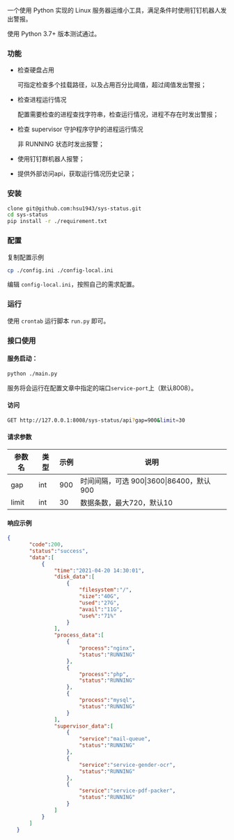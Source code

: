 一个使用 Python 实现的 Linux 服务器运维小工具，满足条件时使用钉钉机器人发出警报。

使用 Python 3.7+ 版本测试通过。

### 功能

- 检查硬盘占用
    
  可指定检查多个挂载路径，以及占用百分比阈值，超过阈值发出警报；
  
- 检查进程运行情况

  配置需要检查的进程查找字符串，检查运行情况，进程不存在时发出警报；

- 检查 supervisor 守护程序守护的进程运行情况

  非 RUNNING 状态时发出报警；
 
 - 使用钉钉群机器人报警；
  
 - 提供外部访问api，获取运行情况历史记录；

### 安装

```bash
clone git@github.com:hsu1943/sys-status.git
cd sys-status
pip install -r ./requirement.txt
```

### 配置

复制配置示例

```bash
cp ./config.ini ./config-local.ini
```

编辑 `config-local.ini`，按照自己的需求配置。

### 运行

使用 `crontab` 运行脚本 `run.py` 即可。

### 接口使用

#### 服务启动：

```bash
python ./main.py
```

服务将会运行在配置文章中指定的端口`service-port`上（默认8008）。

#### 访问
```bash
GET http://127.0.0.1:8008/sys-status/api?gap=900&limit=30
```

#### 请求参数

| 参数名 | 类型 | 示例 | 说明                                     |
| ------ | ---- | ---- | ---------------------------------------- |
| gap    | int  | 900  | 时间间隔，可选 900\|3600\|86400，默认900 |
| limit  | int  | 30   | 数据条数，最大720，默认10                |

#### 响应示例

```json
{
       "code":200,
       "status":"success",
       "data":[
           {
               "time":"2021-04-20 14:30:01",
               "disk_data":[
                   {
                       "filesystem":"/",
                       "size":"40G",
                       "used":"27G",
                       "avail":"11G",
                       "use%":"71%"
                   }
               ],
               "process_data":[
                   {
                       "process":"nginx",
                       "status":"RUNNING"
                   },
                   {
                       "process":"php",
                       "status":"RUNNING"
                   },
                   {
                       "process":"mysql",
                       "status":"RUNNING"
                   }
               ],
               "supervisor_data":[
                   {
                       "service":"mail-queue",
                       "status":"RUNNING"
                   },
                   {
                       "service":"service-gender-ocr",
                       "status":"RUNNING"
                   },
                   {
                       "service":"service-pdf-packer",
                       "status":"RUNNING"
                   }
               ]
           }
       ]
   }
```
